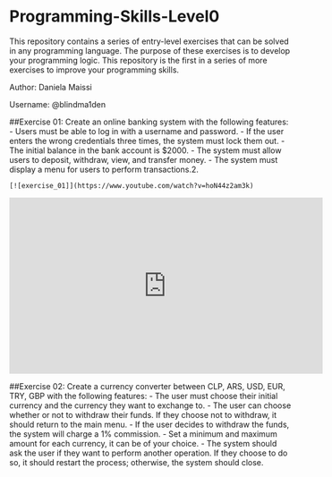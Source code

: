 # Programming-Skills-Level0
This repository contains a series of entry-level exercises that can be solved in any programming language. The purpose of these exercises is to develop your programming logic. This repository is the first in a series of more exercises to improve your programming skills.

Author: Daniela Maissi

Username: @blindma1den

##Exercise 01:
    Create an online banking system with the following features:
    - Users must be able to log in with a username and password.
    - If the user enters the wrong credentials three times, the system must lock them out.
    - The initial balance in the bank account is $2000.
    - The system must allow users to deposit, withdraw, view, and transfer money.
    - The system must display a menu for users to perform transactions.2.

    [![exercise_01]](https://www.youtube.com/watch?v=hoN44z2am3k)

<iframe width="560" height="315" src="https://www.youtube.com/embed/PpzX3HBIvuw?si=DOu0CD37N4UwiIuw" title="YouTube video player" frameborder="0" allow="accelerometer; autoplay; clipboard-write; encrypted-media; gyroscope; picture-in-picture; web-share" allowfullscreen></iframe>


##Exercise 02:
    Create a currency converter between CLP, ARS, USD, EUR, TRY, GBP with the following features:
    - The user must choose their initial currency and the currency they want to exchange to.
    - The user can choose whether or not to withdraw their funds. If they choose not to withdraw, it should return to the main menu.
    - If the user decides to withdraw the funds, the system will charge a 1% commission.
    - Set a minimum and maximum amount for each currency, it can be of your choice.
    - The system should ask the user if they want to perform another operation. If they choose to do so, it should restart the process; otherwise, the system should close.

